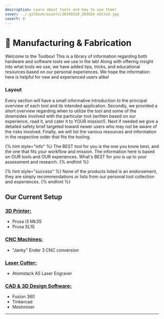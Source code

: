 ```yaml
---
description: Learn about tools and how to use them!
cover: ../.gitbook/assets/20190318_203424_edited.jpg
coverY: 0
---
```


# 🔧 Manufacturing & Fabrication

Welcome to the Toolbox! This is a library of information regarding both hardware and software tools we use in the lab! Along with offering insight into what tools we use, we have added tips, tricks, and educational resources based on our personal experiences. We hope the information here is helpful for new and experienced users alike!&#x20;

### Layout

Every section will have a small informative introduction to the principal overview of each tool and its intended application. Secondly, we provided a short overview regarding when to utilize the tool and some of the downsides involved with the particular tool (written based on our experience, read it, and cater it to YOUR mission!). Next if needed we give a detailed safety brief targeted toward newer users who may not be aware of the risks involved. Finally, we will list the various resources and information in the respective order that fits the tooling.&#x20;



{% hint style="info" %}
The BEST tool for you is the one you know best, and the one that fits your workflow and mission. The information here is based on OUR tools and OUR experiences. What's BEST for you is up to your assessment and research.
{% endhint %}

{% hint style="success" %}
None of the products listed is an endorsement, they are simply recommendations or lists from our personal tool collection and experiences.&#x20;
{% endhint %}

## Our Current Setup

### [3D Printer:](3d-printing/)

* Prusa i3 Mk3S
* Prusa SL1S

### [CNC Machines:](cnc-machining.md)

* "Janky" Ender 3 CNC conversion

### [Laser Cutter:](../supply-chain/laser-and-cnc-cutting.md)

* Atomstack A5 Laser Engraver

### [CAD & 3D Design Software:](../design-and-simulation/computer-aided-design.md)

* Fusion 360
* Tinkercad&#x20;
* Meshmixer





****
